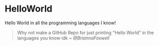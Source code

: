 # HelloWorld
Hello World in all the programming languages I know!
> Why not make a GitHub Repo for just printing "Hello World" in the languages you know idk
> *~ @BriannaFoxwell*
>
